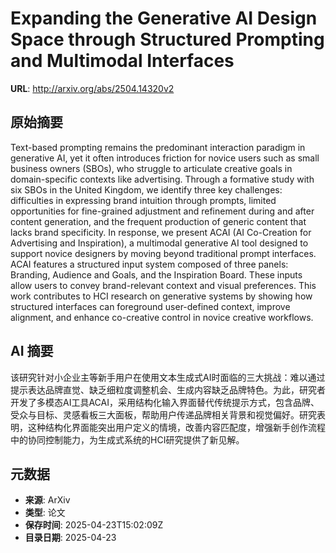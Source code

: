 # Expanding the Generative AI Design Space through Structured Prompting and Multimodal Interfaces

**URL**: http://arxiv.org/abs/2504.14320v2

## 原始摘要

Text-based prompting remains the predominant interaction paradigm in
generative AI, yet it often introduces friction for novice users such as small
business owners (SBOs), who struggle to articulate creative goals in
domain-specific contexts like advertising. Through a formative study with six
SBOs in the United Kingdom, we identify three key challenges: difficulties in
expressing brand intuition through prompts, limited opportunities for
fine-grained adjustment and refinement during and after content generation, and
the frequent production of generic content that lacks brand specificity. In
response, we present ACAI (AI Co-Creation for Advertising and Inspiration), a
multimodal generative AI tool designed to support novice designers by moving
beyond traditional prompt interfaces. ACAI features a structured input system
composed of three panels: Branding, Audience and Goals, and the Inspiration
Board. These inputs allow users to convey brand-relevant context and visual
preferences. This work contributes to HCI research on generative systems by
showing how structured interfaces can foreground user-defined context, improve
alignment, and enhance co-creative control in novice creative workflows.


## AI 摘要

该研究针对小企业主等新手用户在使用文本生成式AI时面临的三大挑战：难以通过提示表达品牌直觉、缺乏细粒度调整机会、生成内容缺乏品牌特色。为此，研究者开发了多模态AI工具ACAI，采用结构化输入界面替代传统提示方式，包含品牌、受众与目标、灵感看板三大面板，帮助用户传递品牌相关背景和视觉偏好。研究表明，这种结构化界面能突出用户定义的情境，改善内容匹配度，增强新手创作流程中的协同控制能力，为生成式系统的HCI研究提供了新见解。

## 元数据

- **来源**: ArXiv
- **类型**: 论文
- **保存时间**: 2025-04-23T15:02:09Z
- **目录日期**: 2025-04-23
